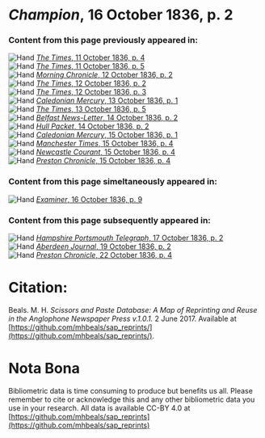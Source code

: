 # *Champion*, 16 October 1836, p. 2  
  
### Content from this page previously appeared in:  
![Hand](http://scissorsandpaste.net/wp-content/uploads/2017/06/smallhandpointer.png) [*The Times*, 11 October 1836, p. 4](https://mhbeals.github.io/sap_html/The-Times/The-Times-11-October-1836-p-4)  
![Hand](http://scissorsandpaste.net/wp-content/uploads/2017/06/smallhandpointer.png) [*The Times*, 11 October 1836, p. 5](https://mhbeals.github.io/sap_html/The-Times/The-Times-11-October-1836-p-5)  
![Hand](http://scissorsandpaste.net/wp-content/uploads/2017/06/smallhandpointer.png) [*Morning Chronicle*, 12 October 1836, p. 2](https://mhbeals.github.io/sap_html/Morning-Chronicle/Morning-Chronicle-12-October-1836-p-2)  
![Hand](http://scissorsandpaste.net/wp-content/uploads/2017/06/smallhandpointer.png) [*The Times*, 12 October 1836, p. 2](https://mhbeals.github.io/sap_html/The-Times/The-Times-12-October-1836-p-2)  
![Hand](http://scissorsandpaste.net/wp-content/uploads/2017/06/smallhandpointer.png) [*The Times*, 12 October 1836, p. 3](https://mhbeals.github.io/sap_html/The-Times/The-Times-12-October-1836-p-3)  
![Hand](http://scissorsandpaste.net/wp-content/uploads/2017/06/smallhandpointer.png) [*Caledonian Mercury*, 13 October 1836, p. 1](https://mhbeals.github.io/sap_html/Caledonian-Mercury/Caledonian-Mercury-13-October-1836-p-1)  
![Hand](http://scissorsandpaste.net/wp-content/uploads/2017/06/smallhandpointer.png) [*The Times*, 13 October 1836, p. 5](https://mhbeals.github.io/sap_html/The-Times/The-Times-13-October-1836-p-5)  
![Hand](http://scissorsandpaste.net/wp-content/uploads/2017/06/smallhandpointer.png) [*Belfast News-Letter*, 14 October 1836, p. 2](https://mhbeals.github.io/sap_html/Belfast-News-Letter/Belfast-News-Letter-14-October-1836-p-2)  
![Hand](http://scissorsandpaste.net/wp-content/uploads/2017/06/smallhandpointer.png) [*Hull Packet*, 14 October 1836, p. 2](https://mhbeals.github.io/sap_html/Hull-Packet/Hull-Packet-14-October-1836-p-2)  
![Hand](http://scissorsandpaste.net/wp-content/uploads/2017/06/smallhandpointer.png) [*Caledonian Mercury*, 15 October 1836, p. 1](https://mhbeals.github.io/sap_html/Caledonian-Mercury/Caledonian-Mercury-15-October-1836-p-1)  
![Hand](http://scissorsandpaste.net/wp-content/uploads/2017/06/smallhandpointer.png) [*Manchester Times*, 15 October 1836, p. 4](https://mhbeals.github.io/sap_html/Manchester-Times/Manchester-Times-15-October-1836-p-4)  
![Hand](http://scissorsandpaste.net/wp-content/uploads/2017/06/smallhandpointer.png) [*Newcastle Courant*, 15 October 1836, p. 4](https://mhbeals.github.io/sap_html/Newcastle-Courant/Newcastle-Courant-15-October-1836-p-4)  
![Hand](http://scissorsandpaste.net/wp-content/uploads/2017/06/smallhandpointer.png) [*Preston Chronicle*, 15 October 1836, p. 4](https://mhbeals.github.io/sap_html/Preston-Chronicle/Preston-Chronicle-15-October-1836-p-4)  
  
### Content from this page simeltaneously appeared in:  
![Hand](http://scissorsandpaste.net/wp-content/uploads/2017/06/smallhandpointer.png) [*Examiner*, 16 October 1836, p. 9](https://mhbeals.github.io/sap_html/Examiner/Examiner-16-October-1836-p-9)  
  
### Content from this page subsequently appeared in:  
![Hand](http://scissorsandpaste.net/wp-content/uploads/2017/06/smallhandpointer.png) [*Hampshire Portsmouth Telegraph*, 17 October 1836, p. 2](https://mhbeals.github.io/sap_html/Hampshire-Portsmouth-Telegraph/Hampshire-Portsmouth-Telegraph-17-October-1836-p-2)  
![Hand](http://scissorsandpaste.net/wp-content/uploads/2017/06/smallhandpointer.png) [*Aberdeen Journal*, 19 October 1836, p. 2](https://mhbeals.github.io/sap_html/Aberdeen-Journal/Aberdeen-Journal-19-October-1836-p-2)  
![Hand](http://scissorsandpaste.net/wp-content/uploads/2017/06/smallhandpointer.png) [*Preston Chronicle*, 22 October 1836, p. 4](https://mhbeals.github.io/sap_html/Preston-Chronicle/Preston-Chronicle-22-October-1836-p-4)  


# Citation: 

Beals. M. H. *Scissors and Paste Database: A Map of Reprinting and Reuse in the Anglophone Newspaper Press v.1.0.1.* 2 June 2017. Available at [https://github.com/mhbeals/sap_reprints/](https://github.com/mhbeals/sap_reprints/). 

# Nota Bona

Bibliometric data is time consuming to produce but benefits us all. Please remember to cite or acknowledge this and any other bibliometric data you use in your research. All data is available CC-BY 4.0 at [https://github.com/mhbeals/sap_reprints](https://github.com/mhbeals/sap_reprints)